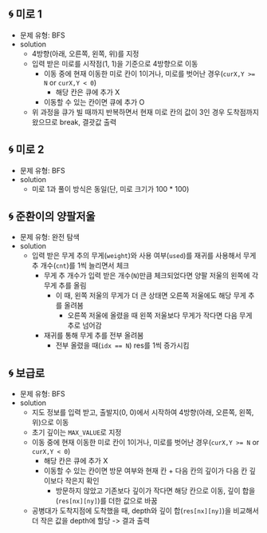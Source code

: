 ## 🌀 미로 1

- 문제 유형: BFS
- solution
  - 4방향(아래, 오른쪽, 왼쪽, 위)를 지정
  - 입력 받은 미로를 시작점(1, 1)을 기준으로 4방향으로 이동
    - 이동 중에 현재 이동한 미로 칸이 1이거나, 미로를 벗어난 경우(`curX,Y >= N` or `curX,Y < 0`)
      - 해당 칸은 큐에 추가 X
    - 이동할 수 있는 칸이면 큐에 추가 O
  - 위 과정을 큐가 빌 때까지 반복하면서 현재 미로 칸의 값이 3인 경우 도착점까지 왔으므로 break, 결괏값 출력

## 🌀 미로 2

- 문제 유형: BFS
- solution
  - 미로 1과 풀이 방식은 동일(단, 미로 크기가 100 \* 100)

## 🌀 준환이의 양팔저울

- 문제 유형: 완전 탐색
- solution
  - 입력 받은 무게 추의 무게(`weight`)와 사용 여부(`used`)를 재귀를 사용해서 무게 추 개수(`cnt`)를 1씩 늘리면서 체크
    - 무게 추 개수가 입력 받은 개수(`N`)만큼 체크되었다면 양팔 저울의 왼쪽에 각 무게 추를 올림
      - 이 때, 왼쪽 저울의 무게가 더 큰 상태면 오른쪽 저울에도 해당 무게 추를 올려봄
        - 오른쪽 저울에 올렸을 때 왼쪽 저울보다 무게가 작다면 다음 무게 추로 넘어감
    - 재귀를 통해 무게 추를 전부 올려봄
      - 전부 올렸을 때(`idx == N`) res를 1씩 증가시킴

## 🌀 보급로

- 문제 유형: BFS
- solution
  - 지도 정보를 입력 받고, 출발지(0, 0)에서 시작하여 4방향(아래, 오른쪽, 왼쪽, 위)으로 이동
  - 초기 깊이는 `MAX_VALUE`로 지정
  - 이동 중에 현재 이동한 미로 칸이 1이거나, 미로를 벗어난 경우(`curX,Y >= N` or `curX,Y < 0`)
    - 해당 칸은 큐에 추가 X
    - 이동할 수 있는 칸이면 방문 여부와 현재 칸 + 다음 칸의 깊이가 다음 칸 깊이보다 작은지 확인
      - 방문하지 않았고 기존보다 깊이가 작다면 해당 칸으로 이동, 깊이 합을(`res[nx][ny]`)를 더한 값으로 바꿈
  - 공병대가 도착지점에 도착했을 때, depth와 깊이 합(`res[nx][ny]`)을 비교해서 더 작은 값을 depth에 할당 -> 결과 출력
